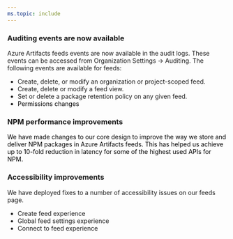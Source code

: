 ```yaml
---
ms.topic: include
---
```

### Auditing events are now available

<div><p>Azure Artifacts feeds events are now available in the audit
logs. These events can be accessed from Organization Settings -&gt; Auditing.
The following events are available for feeds:</p><ul style="margin-bottom:0in;"><li>Create, delete, or modify an organization or
project-scoped feed.</li><li>Create, delete or modify a feed view.</li><li>Set or delete a package retention policy on any
given feed.</li><li><span style="color:black;">Permissions changes</span></li></ul></div>

    
### NPM performance improvements

<div><p><span style="color:black;">We have made changes to our core
design to improve the way we store and deliver NPM packages in Azure Artifacts
feeds. This has helped us achieve up to 10-fold reduction in latency for some
of the highest used APIs for NPM.</span></p></div>

    
### Accessibility improvements

<div><p>We have deployed fixes to a number of accessibility issues
on our feeds page. </p><ul style="margin-bottom:0in;"><li>Create feed experience</li><li>Global feed settings experience</li><li>Connect to feed experience</li></ul><br></div>

    